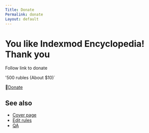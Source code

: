```yaml
---
Title: Donate
Permalink: donate
Layout: default
---
```


# You like Indexmod Encyclopedia! Thank you

Follow link to donate 

'500 rubles (About $10)`

🔵[Donate](https://money.yandex.ru/to/41001208338566)

## See also

- [Cover page](index)
- [Edit rules](edit)
- [QA](qa)
